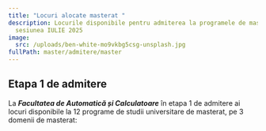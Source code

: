 ```yaml
---
title: "Locuri alocate masterat "
description: Locurile disponibile pentru admiterea la programele de masterat,
  sesiunea IULIE 2025
image:
  src: /uploads/ben-white-mo9vkbg5csg-unsplash.jpg
fullPath: master/admitere/master
---
```

## Etapa 1 de admitere

La ***Facultatea de Automatică și Calculatoare*** în etapa 1 de admitere ai locuri disponibile la 12 programe de studii universitare de masterat, pe 3 domenii de masterat:

<Fig src="/uploads/locuri-masterat-2025.png" alt="undefined" caption="undefined"></Fig>